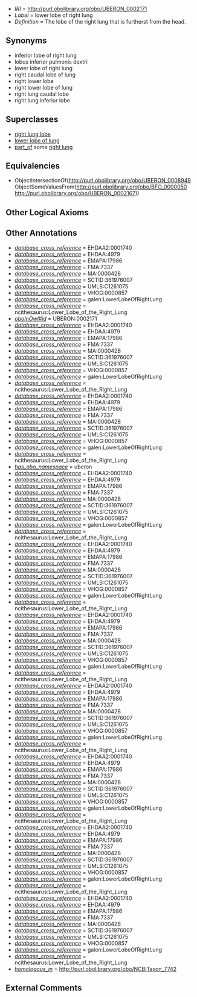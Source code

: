  * *IRI* = http://purl.obolibrary.org/obo/UBERON_0002171
 * *Label* = lower lobe of right lung
 * *Definition* = The lobe of the right lung that is furtherst from the head.

## Synonyms

 * inferior lobe of right lung
 * lobus inferior pulmonis dextri
 * lower lobe of right lung
 * right caudal lobe of lung
 * right lower lobe
 * right lower lobe of lung
 * right lung caudal lobe
 * right lung inferior lobe

## Superclasses

 * [right lung lobe](../../UBERON/18/UBERON_0006518.md)
 * [lower lobe of lung](../../UBERON/49/UBERON_0008949.md)
 * [part_of](../../BFO/50/BFO_0000050.md) some [right lung](../../UBERON/67/UBERON_0002167.md)

## Equivalencies

 * ObjectIntersectionOf(<http://purl.obolibrary.org/obo/UBERON_0008949> ObjectSomeValuesFrom(<http://purl.obolibrary.org/obo/BFO_0000050> <http://purl.obolibrary.org/obo/UBERON_0002167>))

## Other Logical Axioms


## Other Annotations

 * *[database_cross_reference](../../ef/oboInOwl#hasDbXref.md)* = EHDAA2:0001740
 * *[database_cross_reference](../../ef/oboInOwl#hasDbXref.md)* = EHDAA:4979
 * *[database_cross_reference](../../ef/oboInOwl#hasDbXref.md)* = EMAPA:17986
 * *[database_cross_reference](../../ef/oboInOwl#hasDbXref.md)* = FMA:7337
 * *[database_cross_reference](../../ef/oboInOwl#hasDbXref.md)* = MA:0000428
 * *[database_cross_reference](../../ef/oboInOwl#hasDbXref.md)* = SCTID:361976007
 * *[database_cross_reference](../../ef/oboInOwl#hasDbXref.md)* = UMLS:C1261075
 * *[database_cross_reference](../../ef/oboInOwl#hasDbXref.md)* = VHOG:0000857
 * *[database_cross_reference](../../ef/oboInOwl#hasDbXref.md)* = galen:LowerLobeOfRightLung
 * *[database_cross_reference](../../ef/oboInOwl#hasDbXref.md)* = ncithesaurus:Lower_Lobe_of_the_Right_Lung
 * *[oboInOwl#id](../../id/oboInOwl#id.md)* = UBERON:0002171
 * *[database_cross_reference](../../ef/oboInOwl#hasDbXref.md)* = EHDAA2:0001740
 * *[database_cross_reference](../../ef/oboInOwl#hasDbXref.md)* = EHDAA:4979
 * *[database_cross_reference](../../ef/oboInOwl#hasDbXref.md)* = EMAPA:17986
 * *[database_cross_reference](../../ef/oboInOwl#hasDbXref.md)* = FMA:7337
 * *[database_cross_reference](../../ef/oboInOwl#hasDbXref.md)* = MA:0000428
 * *[database_cross_reference](../../ef/oboInOwl#hasDbXref.md)* = SCTID:361976007
 * *[database_cross_reference](../../ef/oboInOwl#hasDbXref.md)* = UMLS:C1261075
 * *[database_cross_reference](../../ef/oboInOwl#hasDbXref.md)* = VHOG:0000857
 * *[database_cross_reference](../../ef/oboInOwl#hasDbXref.md)* = galen:LowerLobeOfRightLung
 * *[database_cross_reference](../../ef/oboInOwl#hasDbXref.md)* = ncithesaurus:Lower_Lobe_of_the_Right_Lung
 * *[database_cross_reference](../../ef/oboInOwl#hasDbXref.md)* = EHDAA2:0001740
 * *[database_cross_reference](../../ef/oboInOwl#hasDbXref.md)* = EHDAA:4979
 * *[database_cross_reference](../../ef/oboInOwl#hasDbXref.md)* = EMAPA:17986
 * *[database_cross_reference](../../ef/oboInOwl#hasDbXref.md)* = FMA:7337
 * *[database_cross_reference](../../ef/oboInOwl#hasDbXref.md)* = MA:0000428
 * *[database_cross_reference](../../ef/oboInOwl#hasDbXref.md)* = SCTID:361976007
 * *[database_cross_reference](../../ef/oboInOwl#hasDbXref.md)* = UMLS:C1261075
 * *[database_cross_reference](../../ef/oboInOwl#hasDbXref.md)* = VHOG:0000857
 * *[database_cross_reference](../../ef/oboInOwl#hasDbXref.md)* = galen:LowerLobeOfRightLung
 * *[database_cross_reference](../../ef/oboInOwl#hasDbXref.md)* = ncithesaurus:Lower_Lobe_of_the_Right_Lung
 * *[has_obo_namespace](../../ce/oboInOwl#hasOBONamespace.md)* = uberon
 * *[database_cross_reference](../../ef/oboInOwl#hasDbXref.md)* = EHDAA2:0001740
 * *[database_cross_reference](../../ef/oboInOwl#hasDbXref.md)* = EHDAA:4979
 * *[database_cross_reference](../../ef/oboInOwl#hasDbXref.md)* = EMAPA:17986
 * *[database_cross_reference](../../ef/oboInOwl#hasDbXref.md)* = FMA:7337
 * *[database_cross_reference](../../ef/oboInOwl#hasDbXref.md)* = MA:0000428
 * *[database_cross_reference](../../ef/oboInOwl#hasDbXref.md)* = SCTID:361976007
 * *[database_cross_reference](../../ef/oboInOwl#hasDbXref.md)* = UMLS:C1261075
 * *[database_cross_reference](../../ef/oboInOwl#hasDbXref.md)* = VHOG:0000857
 * *[database_cross_reference](../../ef/oboInOwl#hasDbXref.md)* = galen:LowerLobeOfRightLung
 * *[database_cross_reference](../../ef/oboInOwl#hasDbXref.md)* = ncithesaurus:Lower_Lobe_of_the_Right_Lung
 * *[database_cross_reference](../../ef/oboInOwl#hasDbXref.md)* = EHDAA2:0001740
 * *[database_cross_reference](../../ef/oboInOwl#hasDbXref.md)* = EHDAA:4979
 * *[database_cross_reference](../../ef/oboInOwl#hasDbXref.md)* = EMAPA:17986
 * *[database_cross_reference](../../ef/oboInOwl#hasDbXref.md)* = FMA:7337
 * *[database_cross_reference](../../ef/oboInOwl#hasDbXref.md)* = MA:0000428
 * *[database_cross_reference](../../ef/oboInOwl#hasDbXref.md)* = SCTID:361976007
 * *[database_cross_reference](../../ef/oboInOwl#hasDbXref.md)* = UMLS:C1261075
 * *[database_cross_reference](../../ef/oboInOwl#hasDbXref.md)* = VHOG:0000857
 * *[database_cross_reference](../../ef/oboInOwl#hasDbXref.md)* = galen:LowerLobeOfRightLung
 * *[database_cross_reference](../../ef/oboInOwl#hasDbXref.md)* = ncithesaurus:Lower_Lobe_of_the_Right_Lung
 * *[database_cross_reference](../../ef/oboInOwl#hasDbXref.md)* = EHDAA2:0001740
 * *[database_cross_reference](../../ef/oboInOwl#hasDbXref.md)* = EHDAA:4979
 * *[database_cross_reference](../../ef/oboInOwl#hasDbXref.md)* = EMAPA:17986
 * *[database_cross_reference](../../ef/oboInOwl#hasDbXref.md)* = FMA:7337
 * *[database_cross_reference](../../ef/oboInOwl#hasDbXref.md)* = MA:0000428
 * *[database_cross_reference](../../ef/oboInOwl#hasDbXref.md)* = SCTID:361976007
 * *[database_cross_reference](../../ef/oboInOwl#hasDbXref.md)* = UMLS:C1261075
 * *[database_cross_reference](../../ef/oboInOwl#hasDbXref.md)* = VHOG:0000857
 * *[database_cross_reference](../../ef/oboInOwl#hasDbXref.md)* = galen:LowerLobeOfRightLung
 * *[database_cross_reference](../../ef/oboInOwl#hasDbXref.md)* = ncithesaurus:Lower_Lobe_of_the_Right_Lung
 * *[database_cross_reference](../../ef/oboInOwl#hasDbXref.md)* = EHDAA2:0001740
 * *[database_cross_reference](../../ef/oboInOwl#hasDbXref.md)* = EHDAA:4979
 * *[database_cross_reference](../../ef/oboInOwl#hasDbXref.md)* = EMAPA:17986
 * *[database_cross_reference](../../ef/oboInOwl#hasDbXref.md)* = FMA:7337
 * *[database_cross_reference](../../ef/oboInOwl#hasDbXref.md)* = MA:0000428
 * *[database_cross_reference](../../ef/oboInOwl#hasDbXref.md)* = SCTID:361976007
 * *[database_cross_reference](../../ef/oboInOwl#hasDbXref.md)* = UMLS:C1261075
 * *[database_cross_reference](../../ef/oboInOwl#hasDbXref.md)* = VHOG:0000857
 * *[database_cross_reference](../../ef/oboInOwl#hasDbXref.md)* = galen:LowerLobeOfRightLung
 * *[database_cross_reference](../../ef/oboInOwl#hasDbXref.md)* = ncithesaurus:Lower_Lobe_of_the_Right_Lung
 * *[database_cross_reference](../../ef/oboInOwl#hasDbXref.md)* = EHDAA2:0001740
 * *[database_cross_reference](../../ef/oboInOwl#hasDbXref.md)* = EHDAA:4979
 * *[database_cross_reference](../../ef/oboInOwl#hasDbXref.md)* = EMAPA:17986
 * *[database_cross_reference](../../ef/oboInOwl#hasDbXref.md)* = FMA:7337
 * *[database_cross_reference](../../ef/oboInOwl#hasDbXref.md)* = MA:0000428
 * *[database_cross_reference](../../ef/oboInOwl#hasDbXref.md)* = SCTID:361976007
 * *[database_cross_reference](../../ef/oboInOwl#hasDbXref.md)* = UMLS:C1261075
 * *[database_cross_reference](../../ef/oboInOwl#hasDbXref.md)* = VHOG:0000857
 * *[database_cross_reference](../../ef/oboInOwl#hasDbXref.md)* = galen:LowerLobeOfRightLung
 * *[database_cross_reference](../../ef/oboInOwl#hasDbXref.md)* = ncithesaurus:Lower_Lobe_of_the_Right_Lung
 * *[database_cross_reference](../../ef/oboInOwl#hasDbXref.md)* = EHDAA2:0001740
 * *[database_cross_reference](../../ef/oboInOwl#hasDbXref.md)* = EHDAA:4979
 * *[database_cross_reference](../../ef/oboInOwl#hasDbXref.md)* = EMAPA:17986
 * *[database_cross_reference](../../ef/oboInOwl#hasDbXref.md)* = FMA:7337
 * *[database_cross_reference](../../ef/oboInOwl#hasDbXref.md)* = MA:0000428
 * *[database_cross_reference](../../ef/oboInOwl#hasDbXref.md)* = SCTID:361976007
 * *[database_cross_reference](../../ef/oboInOwl#hasDbXref.md)* = UMLS:C1261075
 * *[database_cross_reference](../../ef/oboInOwl#hasDbXref.md)* = VHOG:0000857
 * *[database_cross_reference](../../ef/oboInOwl#hasDbXref.md)* = galen:LowerLobeOfRightLung
 * *[database_cross_reference](../../ef/oboInOwl#hasDbXref.md)* = ncithesaurus:Lower_Lobe_of_the_Right_Lung
 * *[database_cross_reference](../../ef/oboInOwl#hasDbXref.md)* = EHDAA2:0001740
 * *[database_cross_reference](../../ef/oboInOwl#hasDbXref.md)* = EHDAA:4979
 * *[database_cross_reference](../../ef/oboInOwl#hasDbXref.md)* = EMAPA:17986
 * *[database_cross_reference](../../ef/oboInOwl#hasDbXref.md)* = FMA:7337
 * *[database_cross_reference](../../ef/oboInOwl#hasDbXref.md)* = MA:0000428
 * *[database_cross_reference](../../ef/oboInOwl#hasDbXref.md)* = SCTID:361976007
 * *[database_cross_reference](../../ef/oboInOwl#hasDbXref.md)* = UMLS:C1261075
 * *[database_cross_reference](../../ef/oboInOwl#hasDbXref.md)* = VHOG:0000857
 * *[database_cross_reference](../../ef/oboInOwl#hasDbXref.md)* = galen:LowerLobeOfRightLung
 * *[database_cross_reference](../../ef/oboInOwl#hasDbXref.md)* = ncithesaurus:Lower_Lobe_of_the_Right_Lung
 * *[homologous_in](../../core#homologous/in/core#homologous_in.md)* = http://purl.obolibrary.org/obo/NCBITaxon_7742

## External Comments

